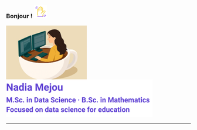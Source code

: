 <h3>
  Bonjour&nbsp;! <img src="assets/img/profile/wave.gif" alt="Hi !" width="36">
</h3>
<img src="assets/img/profile/icon_presentation.png" alt="Portrait de Nadia Mejou" width="220" align="left">

<img src="assets/img/profile/profile_lines.svg" alt="Data & Insights Manager — Higher education · M.Sc. in Data Science · B.Sc. in Mathematics · Focused on data science for education" width="400">

<br clear="left">

<hr>

